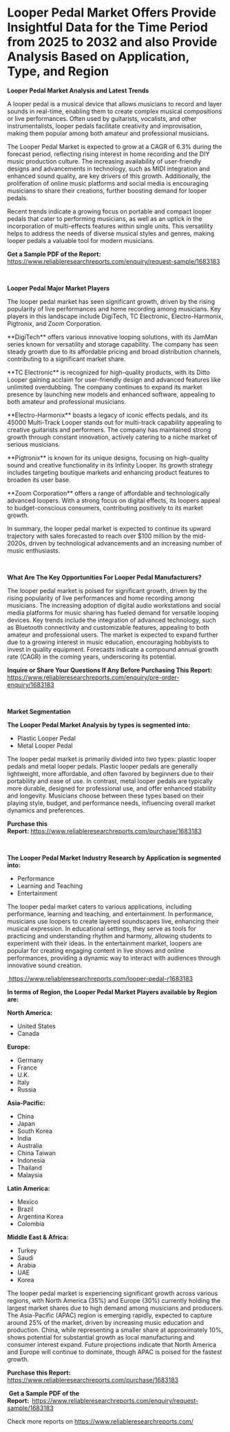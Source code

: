 <p><h1>Looper Pedal Market Offers Provide Insightful Data for the Time Period from 2025 to 2032 and also Provide Analysis Based on Application, Type, and Region</h1></p><p><strong>Looper Pedal Market Analysis and Latest Trends</strong></p>
<p><p>A looper pedal is a musical device that allows musicians to record and layer sounds in real-time, enabling them to create complex musical compositions or live performances. Often used by guitarists, vocalists, and other instrumentalists, looper pedals facilitate creativity and improvisation, making them popular among both amateur and professional musicians.</p><p>The Looper Pedal Market is expected to grow at a CAGR of 6.3% during the forecast period, reflecting rising interest in home recording and the DIY music production culture. The increasing availability of user-friendly designs and advancements in technology, such as MIDI integration and enhanced sound quality, are key drivers of this growth. Additionally, the proliferation of online music platforms and social media is encouraging musicians to share their creations, further boosting demand for looper pedals. </p><p>Recent trends indicate a growing focus on portable and compact looper pedals that cater to performing musicians, as well as an uptick in the incorporation of multi-effects features within single units. This versatility helps to address the needs of diverse musical styles and genres, making looper pedals a valuable tool for modern musicians.</p></p>
<p><strong>Get a Sample PDF of the Report:&nbsp;</strong> <a href="https://www.reliableresearchreports.com/enquiry/request-sample/1683183?utm_campaign=2300&utm_medium=2&utm_source=Github&utm_content=ia&utm_term=08022025&utm_id=looper-pedal">https://www.reliableresearchreports.com/enquiry/request-sample/1683183</a></p>
<p>&nbsp;</p>
<p><strong>Looper Pedal Major Market Players</strong></p>
<p><p>The looper pedal market has seen significant growth, driven by the rising popularity of live performances and home recording among musicians. Key players in this landscape include DigiTech, TC Electronic, Electro-Harmonix, Pigtronix, and Zoom Corporation.</p><p>**DigiTech** offers various innovative looping solutions, with its JamMan series known for versatility and storage capability. The company has seen steady growth due to its affordable pricing and broad distribution channels, contributing to a significant market share. </p><p>**TC Electronic** is recognized for high-quality products, with its Ditto Looper gaining acclaim for user-friendly design and advanced features like unlimited overdubbing. The company continues to expand its market presence by launching new models and enhanced software, appealing to both amateur and professional musicians.</p><p>**Electro-Harmonix** boasts a legacy of iconic effects pedals, and its 45000 Multi-Track Looper stands out for multi-track capability appealing to creative guitarists and performers. The company has maintained strong growth through constant innovation, actively catering to a niche market of serious musicians.</p><p>**Pigtronix** is known for its unique designs, focusing on high-quality sound and creative functionality in its Infinity Looper. Its growth strategy includes targeting boutique markets and enhancing product features to broaden its user base.</p><p>**Zoom Corporation** offers a range of affordable and technologically advanced loopers. With a strong focus on digital effects, its loopers appeal to budget-conscious consumers, contributing positively to its market growth.</p><p>In summary, the looper pedal market is expected to continue its upward trajectory with sales forecasted to reach over $100 million by the mid-2020s, driven by technological advancements and an increasing number of music enthusiasts.</p></p>
<p>&nbsp;</p>
<p><strong>What Are The Key Opportunities For Looper Pedal Manufacturers?</strong></p>
<p><p>The looper pedal market is poised for significant growth, driven by the rising popularity of live performances and home recording among musicians. The increasing adoption of digital audio workstations and social media platforms for music sharing has fueled demand for versatile looping devices. Key trends include the integration of advanced technology, such as Bluetooth connectivity and customizable features, appealing to both amateur and professional users. The market is expected to expand further due to a growing interest in music education, encouraging hobbyists to invest in quality equipment. Forecasts indicate a compound annual growth rate (CAGR) in the coming years, underscoring its potential.</p></p>
<p><strong>Inquire or Share Your Questions If Any Before Purchasing This Report:</strong> <a href="https://www.reliableresearchreports.com/enquiry/pre-order-enquiry/1683183?utm_campaign=2300&utm_medium=2&utm_source=Github&utm_content=ia&utm_term=08022025&utm_id=looper-pedal">https://www.reliableresearchreports.com/enquiry/pre-order-enquiry/1683183</a></p>
<p>&nbsp;</p>
<p><strong>Market Segmentation</strong></p>
<p><strong>The Looper Pedal Market Analysis by types is segmented into:</strong></p>
<p><ul><li>Plastic Looper Pedal</li><li>Metal Looper Pedal</li></ul></p>
<p><p>The looper pedal market is primarily divided into two types: plastic looper pedals and metal looper pedals. Plastic looper pedals are generally lightweight, more affordable, and often favored by beginners due to their portability and ease of use. In contrast, metal looper pedals are typically more durable, designed for professional use, and offer enhanced stability and longevity. Musicians choose between these types based on their playing style, budget, and performance needs, influencing overall market dynamics and preferences.</p></p>
<p><strong>Purchase this Report:&nbsp;</strong><a href="https://www.reliableresearchreports.com/purchase/1683183?utm_campaign=2300&utm_medium=2&utm_source=Github&utm_content=ia&utm_term=08022025&utm_id=looper-pedal">https://www.reliableresearchreports.com/purchase/1683183</a></p>
<p>&nbsp;</p>
<p><strong>The Looper Pedal Market Industry Research by Application is segmented into:</strong></p>
<p><ul><li>Performance</li><li>Learning and Teaching</li><li>Entertainment</li></ul></p>
<p><p>The looper pedal market caters to various applications, including performance, learning and teaching, and entertainment. In performance, musicians use loopers to create layered soundscapes live, enhancing their musical expression. In educational settings, they serve as tools for practicing and understanding rhythm and harmony, allowing students to experiment with their ideas. In the entertainment market, loopers are popular for creating engaging content in live shows and online performances, providing a dynamic way to interact with audiences through innovative sound creation.</p></p>
<p><a href="https://www.reliableresearchreports.com/looper-pedal-r1683183?utm_campaign=2300&utm_medium=2&utm_source=Github&utm_content=ia&utm_term=08022025&utm_id=looper-pedal">&nbsp;https://www.reliableresearchreports.com/looper-pedal-r1683183</a></p>
<p><strong>In terms of Region, the Looper Pedal Market Players available by Region are:</strong></p>
<p>
    <p> <strong> North America: </strong>
        <ul>
            <li>United States</li>
            <li>Canada</li>
        </ul>
        </p> 
    <p> <strong> Europe: </strong>
        <ul>
            <li>Germany</li>
            <li>France</li>
            <li>U.K.</li>
            <li>Italy</li>
            <li>Russia</li>
        </ul>
        </p> 
    <p> <strong> Asia-Pacific: </strong>
        <ul>
            <li>China</li>
            <li>Japan</li>
            <li>South Korea</li>
            <li>India</li>
            <li>Australia</li>
            <li>China Taiwan</li>
            <li>Indonesia</li>
            <li>Thailand</li>
            <li>Malaysia</li>
        </ul>
        </p> 
    <p> <strong> Latin America: </strong>
        <ul>
            <li>Mexico</li>
            <li>Brazil</li>
            <li>Argentina Korea</li>
            <li>Colombia</li>
        </ul>
        </p> 
    <p> <strong> Middle East & Africa: </strong>
        <ul>
            <li>Turkey</li>
            <li>Saudi</li>
            <li>Arabia</li>
            <li>UAE</li>
            <li>Korea</li>
        </ul>
    </p>
    </p>
<p><p>The looper pedal market is experiencing significant growth across various regions, with North America (35%) and Europe (30%) currently holding the largest market shares due to high demand among musicians and producers. The Asia-Pacific (APAC) region is emerging rapidly, expected to capture around 25% of the market, driven by increasing music education and production. China, while representing a smaller share at approximately 10%, shows potential for substantial growth as local manufacturing and consumer interest expand. Future projections indicate that North America and Europe will continue to dominate, though APAC is poised for the fastest growth.</p></p>
<p><strong>Purchase this Report: </strong><a href="https://www.reliableresearchreports.com/purchase/1683183?utm_campaign=2300&utm_medium=2&utm_source=Github&utm_content=ia&utm_term=08022025&utm_id=looper-pedal">https://www.reliableresearchreports.com/purchase/1683183</a></p>
<p>&nbsp;<strong>Get a Sample PDF of the Report:&nbsp;&nbsp;</strong><a href="https://www.reliableresearchreports.com/enquiry/request-sample/1683183?utm_campaign=2300&utm_medium=2&utm_source=Github&utm_content=ia&utm_term=08022025&utm_id=looper-pedal">https://www.reliableresearchreports.com/enquiry/request-sample/1683183</a></p>
<p><strong></strong></p>
<p>Check more reports on <a href="https://www.reliableresearchreports.com/?utm_campaign=2300&utm_medium=2&utm_source=Github&utm_content=ia&utm_term=08022025&utm_id=looper-pedal">https://www.reliableresearchreports.com/</a></p>